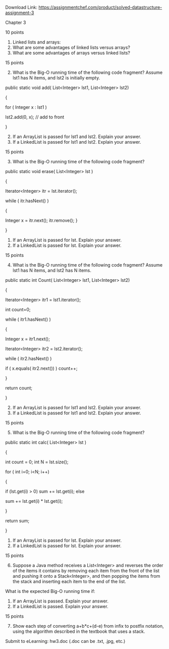 Download Link: https://assignmentchef.com/product/solved-datastructure-assignment-3
<br>






Chapter 3

10 points

<ol>

 <li>Linked lists and arrays:</li>

 <li>What are some advantages of linked lists versus arrays?</li>

 <li>What are some advantages of arrays versus linked lists?</li>

</ol>

15 points

<ol start="2">

 <li>What is the Big-O running time of the following code fragment? Assume lst1 has N items, and lst2 is initially empty.</li>

</ol>

public static void add( List&lt;Integer&gt; lst1, List&lt;Integer&gt; lst2)

{

for ( Integer x : lst1 )

lst2.add(0, x);        // add to front

}

<ol start="2">

 <li>If an ArrayList is passed for lst1 and lst2. Explain your answer.</li>

 <li>If a LinkedList is passed for lst1 and lst2. Explain your answer.</li>

</ol>

15 points

<ol start="3">

 <li>What is the Big-O running time of the following code fragment?</li>

</ol>

public static void erase( List&lt;Integer&gt; lst )

{

Iterator&lt;Integer&gt; itr = lst.iterator();

while ( itr.hasNext() )

{

Integer x = itr.next();          itr.remove();       }

}

<ol>

 <li>If an ArrayList is passed for lst. Explain your answer.</li>

 <li>If a LinkedList is passed for lst. Explain your answer.</li>

</ol>

15 points

<ol start="4">

 <li>What is the Big-O running time of the following code fragment? Assume lst1 has N items, and lst2 has N items.</li>

</ol>

public static int Count( List&lt;Integer&gt; lst1, List&lt;Integer&gt; lst2)

{

Iterator&lt;Integer&gt; itr1 = lst1.iterator();

int count=0;

while ( itr1.hasNext() )

{

Integer x = itr1.next();

Iterator&lt;Integer&gt; itr2 = lst2.iterator();

while ( itr2.hasNext() )

if ( x.equals( itr2.next()) )                count++;

}

return count;

}

<ol start="2">

 <li>If an ArrayList is passed for lst1 and lst2. Explain your answer.</li>

 <li>If a LinkedList is passed for lst1 and lst2. Explain your answer.</li>

</ol>

15 points

<ol start="5">

 <li>What is the Big-O running time of the following code fragment?</li>

</ol>

public static int calc( List&lt;Integer&gt; lst )

{

int count = 0;          int N = lst.size();

for ( int i=0; i&lt;N; i++)

{

if (lst.get(i) &gt; 0)                sum += lst.get(i);             else

sum += lst.get(i) * lst.get(i);

}

return sum;

}

<ol>

 <li>If an ArrayList is passed for lst. Explain your answer.</li>

 <li>If a LinkedList is passed for lst. Explain your answer.</li>

</ol>

15 points

<ol start="6">

 <li>Suppose a Java method receives a List&lt;Integer&gt; and reverses the order of the items it contains by removing each item from the front of the list and pushing it onto a Stack&lt;Integer&gt;, and then popping the items from the stack and inserting each item to the end of the list.</li>

</ol>

What is the expected Big-O running time if:

<ol>

 <li>If an ArrayList is passed. Explain your answer.</li>

 <li>If a LinkedList is passed. Explain your answer.</li>

</ol>

15 points

<ol start="7">

 <li>Show each step of converting a+b*c+(d-e) from infix to postfix notation, using the algorithm described in the textbook that uses a stack.</li>

</ol>

Submit to eLearning:     hw3.doc (.doc can be .txt, .jpg, etc.)